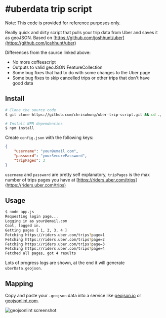 # #uberdata trip script

Note: This code is provided for reference purposes only.  

Really quick and dirty script that pulls your trip data from Uber and saves it as geoJSON.  Based on [https://github.com/joshhunt/uber](https://github.com/joshhunt/uber)

Differences from the source linked above:

- No more coffeescript
- Outputs to valid geoJSON FeatureCollection
- Some bug fixes that had to do with some changes to the Uber page
- Some bug fixes to skip cancelled trips or other trips that don't have good data

## Install
```sh
# Clone the source code
$ git clone https://github.com/chriswhong/uber-trip-script.git && cd ./uber-trip-script

# Install NPM dependencies
$ npm install
```

Create `config.json` with the following keys:

```json
{
    "username": "your@email.com",
    "password": "yourSecurePassword",
    "tripPages": 3
}
```

`username` and `password` are pretty self explanatory, `tripPages` is the max number of trips pages you have at [https://riders.uber.com/trips](https://riders.uber.com/trips)

## Usage
```sh
$ node app.js
Requesting login page...
Logging in as your@email.com
Cool, logged in.
Getting pages [ 1, 2, 3, 4 ]
Fetching https://riders.uber.com/trips?page=1
Fetching https://riders.uber.com/trips?page=2
Fetching https://riders.uber.com/trips?page=3
Fetching https://riders.uber.com/trips?page=4
Fetched all pages, got 4 results
```

Lots of progress logs are shown, at the end it will generate `uberData.geojson`.

## Mapping
Copy and paste your `.geojson` data into a service like [geojson.io](http://geojson.io/) or [geojsonlint.com](http://geojsonlint.com).

![geojsonlint screenshot](http://i.imgur.com/YTlzooi.png)
